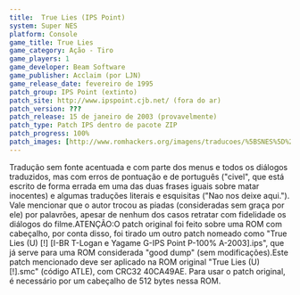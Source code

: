 ```yaml
---
title:  True Lies (IPS Point)
system: Super NES
platform: Console
game_title: True Lies
game_category: Ação - Tiro
game_players: 1
game_developer: Beam Software
game_publisher: Acclaim (por LJN)
game_release_date: fevereiro de 1995
patch_group: IPS Point (extinto)
patch_site: http://www.ipspoint.cjb.net/ (fora do ar)
patch_version: ???
patch_release: 15 de janeiro de 2003 (provavelmente)
patch_type: Patch IPS dentro de pacote ZIP
patch_progress: 100%
patch_images: [http://www.romhackers.org/imagens/traducoes/%5BSNES%5D%20True%20Lies%20-%20IPS%20Point%20-%201.png,http://www.romhackers.org/imagens/traducoes/%5BSNES%5D%20True%20Lies%20-%20IPS%20Point%20-%202.png,http://www.romhackers.org/imagens/traducoes/%5BSNES%5D%20True%20Lies%20-%20IPS%20Point%20-%203.png]
---
```

Tradução sem fonte acentuada e com parte dos menus e todos os diálogos traduzidos, mas com erros de pontuação e de português ("civel", que está escrito de forma errada em uma das duas frases iguais sobre matar inocentes) e algumas traduções literais e esquisitas ("Nao nos deixe aqui."). Vale mencionar que o autor trocou as piadas (consideradas sem graça por ele) por palavrões, apesar de nenhum dos casos retratar com fidelidade os diálogos do filme.ATENÇÃO:O patch original foi feito sobre uma ROM com cabeçalho, por conta disso, foi tirado um outro patch nomeado como "True Lies (U) [!] [I-BR T-Logan e Yagame G-IPS Point P-100% A-2003].ips", que já serve para uma ROM considerada "good dump" (sem modificações).Este patch mencionado deve ser aplicado na ROM original "True Lies (U) [!].smc" (código ATLE), com CRC32 40CA49AE. Para usar o patch original, é necessário por um cabeçalho de 512 bytes nessa ROM.